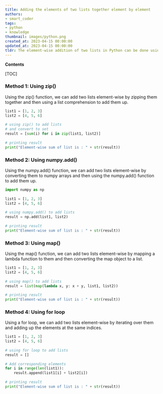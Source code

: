 ```yaml
---
title: Adding the elements of two lists together element by element
authors:
- smart_coder
tags:
- python
- knowledge
thumbnail: images/python.png
created_at: 2023-04-15 00:00:00
updated_at: 2023-04-15 00:00:00
tldr: The element-wise addition of two lists in Python can be done using the zip() function and list comprehension.
---
```


**Contents**

[TOC]

### Method 1: Using zip()

Using the zip() function, we can add two lists element-wise by zipping them together and then using a list comprehension to add them up.

```python
list1 = [1, 2, 3] 
list2 = [4, 5, 6] 
  
# using zip() to add lists 
# and convert to set 
result = [sum(i) for i in zip(list1, list2)] 
  
# printing result  
print("Element-wise sum of list is : " + str(result)) 
```

### Method 2: Using numpy.add()

Using the numpy.add() function, we can add two lists element-wise by converting them to numpy arrays and then using the numpy.add() function to add them up.

```python
import numpy as np 
  
list1 = [1, 2, 3] 
list2 = [4, 5, 6] 
  
# using numpy.add() to add lists 
result = np.add(list1, list2) 
  
# printing result  
print("Element-wise sum of list is : " + str(result)) 
```

### Method 3: Using map()

Using the map() function, we can add two lists element-wise by mapping a lambda function to them and then converting the map object to a list.

```python
list1 = [1, 2, 3] 
list2 = [4, 5, 6] 
  
# using map() to add lists 
result = list(map(lambda x, y: x + y, list1, list2)) 
  
# printing result  
print("Element-wise sum of list is : " + str(result)) 
```

### Method 4: Using for loop

Using a for loop, we can add two lists element-wise by iterating over them and adding up the elements at the same indices.

```python
list1 = [1, 2, 3] 
list2 = [4, 5, 6] 
  
# using for loop to add lists 
result = [] 
  
# Add corresponding elements 
for i in range(len(list1)): 
    result.append(list1[i] + list2[i]) 
  
# printing result  
print("Element-wise sum of list is : " + str(result)) 
```
